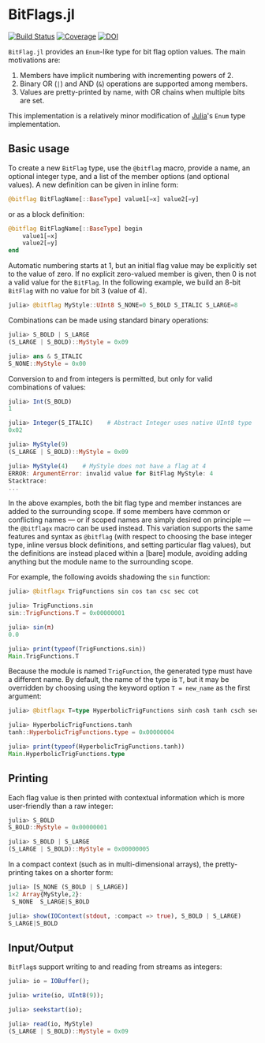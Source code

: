 # BitFlags.jl

[![Build Status](https://github.com/jmert/BitFlags.jl/workflows/CI/badge.svg)](https://github.com/jmert/BitFlags.jl/actions)
[![Coverage](https://codecov.io/gh/jmert/BitFlags.jl/branch/master/graph/badge.svg)](https://codecov.io/gh/jmert/BitFlags.jl)
[![DOI](https://zenodo.org/badge/147989290.svg)](https://zenodo.org/badge/latestdoi/147989290)

`BitFlag.jl` provides an `Enum`-like type for bit flag option values. The main
motivations are:

1. Members have implicit numbering with incrementing powers of 2.
2. Binary OR (`|`) and AND (`&`) operations are supported among members.
3. Values are pretty-printed by name, with OR chains when multiple bits are
   set.

This implementation is a relatively minor modification of
[Julia](https://julialang.org/)'s `Enum` type implementation.

## Basic usage

To create a new `BitFlag` type, use the `@bitflag` macro, provide a name, an
optional integer type, and a list of the member options (and optional values).
A new definition can be given in inline form:
```julia
@bitflag BitFlagName[::BaseType] value1[=x] value2[=y]
```
or as a block definition:
```julia
@bitflag BitFlagName[::BaseType] begin
    value1[=x]
    value2[=y]
end
```

Automatic numbering starts at 1, but an initial flag value may be explicitly
set to the value of zero. If no explicit zero-valued member is given, then 0 is
not a valid value for the `BitFlag`. In the following example, we build an
8-bit `BitFlag` with no value for bit 3 (value of 4).
```julia
julia> @bitflag MyStyle::UInt8 S_NONE=0 S_BOLD S_ITALIC S_LARGE=8
```
Combinations can be made using standard binary operations:
```julia
julia> S_BOLD | S_LARGE
(S_LARGE | S_BOLD)::MyStyle = 0x09

julia> ans & S_ITALIC
S_NONE::MyStyle = 0x00
```
Conversion to and from integers is permitted, but only for valid combinations
of values:
```julia
julia> Int(S_BOLD)
1

julia> Integer(S_ITALIC)    # Abstract Integer uses native UInt8 type
0x02

julia> MyStyle(9)
(S_LARGE | S_BOLD)::MyStyle = 0x09

julia> MyStyle(4)    # MyStyle does not have a flag at 4
ERROR: ArgumentError: invalid value for BitFlag MyStyle: 4
Stacktrace:
...
```

In the above examples, both the bit flag type and member instances are added to
the surrounding scope.
If some members have common or conflicting names — or if scoped names are
simply desired on principle — the `@bitflagx` macro can be used instead.
This variation supports the same features and syntax as `@bitflag` (with
respect to choosing the base integer type, inline versus block definitions,
and setting particular flag values), but the definitions are instead placed
within a [bare] module, avoiding adding anything but the module name to the
surrounding scope.

For example, the following avoids shadowing the `sin` function:
```julia
julia> @bitflagx TrigFunctions sin cos tan csc sec cot

julia> TrigFunctions.sin
sin::TrigFunctions.T = 0x00000001

julia> sin(π)
0.0

julia> print(typeof(TrigFunctions.sin))
Main.TrigFunctions.T
```
Because the module is named `TrigFunction`, the generated type must have
a different name.
By default, the name of the type is `T`, but it may be overridden by choosing
using the keyword option `T = new_name` as the first argument:
```julia
julia> @bitflagx T=type HyperbolicTrigFunctions sinh cosh tanh csch sech coth

julia> HyperbolicTrigFunctions.tanh
tanh::HyperbolicTrigFunctions.type = 0x00000004

julia> print(typeof(HyperbolicTrigFunctions.tanh))
Main.HyperbolicTrigFunctions.type
```

## Printing

Each flag value is then printed with contextual information which is more
user-friendly than a raw integer:
```julia
julia> S_BOLD
S_BOLD::MyStyle = 0x00000001

julia> S_BOLD | S_LARGE
(S_LARGE | S_BOLD)::MyStyle = 0x00000005
```
In a compact context (such as in multi-dimensional arrays), the pretty-printing
takes on a shorter form:
```julia
julia> [S_NONE (S_BOLD | S_LARGE)]
1×2 Array{MyStyle,2}:
 S_NONE  S_LARGE|S_BOLD

julia> show(IOContext(stdout, :compact => true), S_BOLD | S_LARGE)
S_LARGE|S_BOLD
```

## Input/Output

`BitFlag`s support writing to and reading from streams as integers:
```julia
julia> io = IOBuffer();

julia> write(io, UInt8(9));

julia> seekstart(io);

julia> read(io, MyStyle)
(S_LARGE | S_BOLD)::MyStyle = 0x09
```

